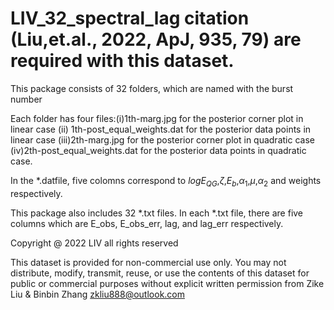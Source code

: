 # LIV_32_spectral_lag  citation (Liu,et.al., 2022, ApJ, 935, 79) are required with this dataset.
This package consists of 32 folders, which are named with the burst number

Each folder has four files:(i)1th-marg.jpg for the posterior corner plot in linear case (ii) 1th-post_equal_weights.dat for the posterior data points in linear case (iii)2th-marg.jpg for the posterior corner plot in quadratic case (iv)2th-post_equal_weights.dat for the posterior data points in quadratic case.

In the  *.datfile,  five colomns  correspond to $logE_{QG}$,$\zeta$,$E_b$,$\alpha_1$,$\mu$,$\alpha_2$ and weights respectively.


This package also includes 32 *.txt files. In each *.txt file, there are five columns which are E_obs, E_obs_err, lag, and lag_err respectively.

Copyright @ 2022 LIV all rights  reserved 

This dataset is provided for non-commercial use only. You may not distribute, modify, transmit, reuse, or use the contents of this dataset for public or commercial purposes without explicit written permission from Zike Liu & Binbin Zhang zkliu888@outlook.com
